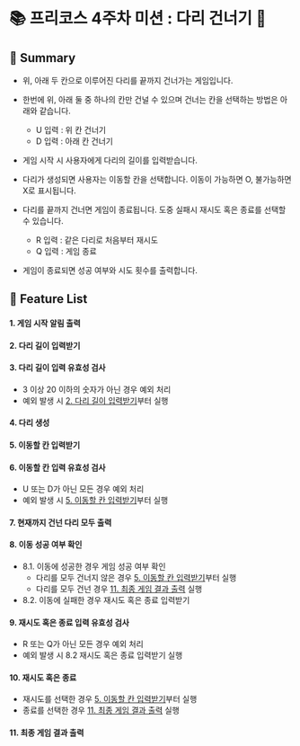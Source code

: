 # 📚 프리코스 4주차 미션 : 다리 건너기 🌉

## 📖 Summary

- 위, 아래 두 칸으로 이루어진 다리를 끝까지 건너가는 게임입니다.
- 한번에 위, 아래 둘 중 하나의 칸만 건널 수 있으며 건너는 칸을 선택하는 방법은 아래와 같습니다.
    - U 입력 : 위 칸 건너기
    - D 입력 : 아래 칸 건너기

- 게임 시작 시 사용자에게 다리의 길이를 입력받습니다.
- 다리가 생성되면 사용자는 이동할 칸을 선택합니다. 이동이 가능하면 O, 불가능하면 X로 표시됩니다.
- 다리를 끝까지 건너면 게임이 종료됩니다. 도중 실패시 재시도 혹은 종료를 선택할 수 있습니다.
    - R 입력 : 같은 다리로 처음부터 재시도
    - Q 입력 : 게임 종료

- 게임이 종료되면 성공 여부와 시도 횟수를 출력합니다.

## 🚀 Feature List

#### 1. 게임 시작 알림 출력

#### 2. 다리 길이 입력받기

#### 3. 다리 길이 입력 유효성 검사
- 3 이상 20 이하의 숫자가 아닌 경우 예외 처리
- 예외 발생 시 [2. 다리 길이 입력받기](#2-다리-길이-입력받기)부터 실행

#### 4. 다리 생성

#### 5. 이동할 칸 입력받기

#### 6. 이동할 칸 입력 유효성 검사
- U 또는 D가 아닌 모든 경우 예외 처리
- 예외 발생 시 [5. 이동할 칸 입력받기](#5-이동할-칸-입력받기)부터 실행

#### 7. 현재까지 건넌 다리 모두 출력

#### 8. 이동 성공 여부 확인
- 8.1. 이동에 성공한 경우 게임 성공 여부 확인
  + 다리를 모두 건너지 않은 경우 [5. 이동할 칸 입력받기](#5-이동할-칸-입력받기)부터 실행
  + 다리를 모두 건넌 경우 [11. 최종 게임 결과 출력](#11-최종-게임-결과-출력) 실행
- 8.2. 이동에 실패한 경우 재시도 혹은 종료 입력받기

#### 9. 재시도 혹은 종료 입력 유효성 검사
- R 또는 Q가 아닌 모든 경우 예외 처리
- 예외 발생 시 8.2 재시도 혹은 종료 입력받기 실행

#### 10. 재시도 혹은 종료
- 재시도를 선택한 경우 [5. 이동할 칸 입력받기](#5-이동할-칸-입력받기)부터 실행
- 종료를 선택한 경우 [11. 최종 게임 결과 출력](#11-최종-게임-결과-출력) 실행

#### 11. 최종 게임 결과 출력
